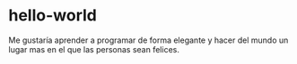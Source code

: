 # hello-world
Me gustaría aprender a programar de forma elegante y hacer del mundo un lugar mas 
en el que las personas sean felices.
